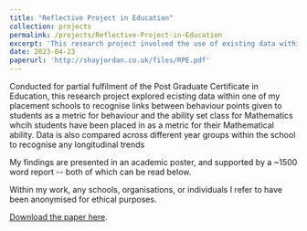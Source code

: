 ```yaml
---
title: "Reflective Project in Education"
collection: projects
permalink: /projects/Reflective-Project-in-Education
excerpt: 'This research project involved the use of existing data within a school to determine the links between behaviour and ability in Mathematics, with findings presented in an academic poster. It was conducted in partial fulfilment of the Post Graduate Certificate in Education (PGCE) from the University of East Anglia.'
date: 2023-04-23
paperurl: 'http://shayjordan.co.uk/files/RPE.pdf'
---
```

Conducted for partial fulfilment of the Post Graduate Certificate in Education, this research project explored ecisting data within one of my placement schools to recognise links between behaviour points given to students as a metric for behaviour and the ability set class for Mathematics whcih students have been placed in as a metric for their Mathematical ability. Data is also compared across different year groups within the school to recognise any longitudinal trends

My findings are presented in an academic poster, and supported by a ~1500 word report -- both of which can be read below.

Within my work, any schools, organisations, or individuals I refer to have been anonymised for ethical purposes.

[Download the paper here](http://shayjordan.co.uk/files/RPE.pdf).
